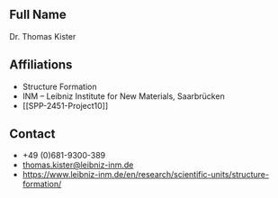 ## Full Name
Dr. Thomas Kister

## Affiliations
- Structure Formation
- INM – Leibniz Institute for New Materials, Saarbrücken
- [[SPP-2451-Project10]]
## Contact
- +49 (0)681-9300-389
- thomas.kister@leibniz-inm.de
- https://www.leibniz-inm.de/en/research/scientific-units/structure-formation/
